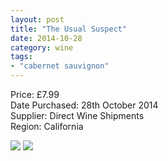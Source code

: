 ```yaml
---
layout: post
title: "The Usual Suspect"
date: 2014-10-28
category: wine
tags:
- "cabernet sauvignon"
---
```


Price: £7.99  
Date Purchased: 28th October 2014  
Supplier: Direct Wine Shipments  
Region: California  

![](/images/wine/the-usual-suspect-1.jpg )
![](/images/wine/the-usual-suspect-2.jpg )
